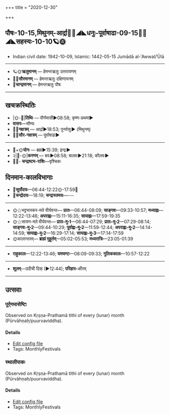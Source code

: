 +++
title = "2020-12-30"

+++
## पौषः-10-15,मिथुनम्-आर्द्रा🌛🌌◢◣धनुः-पूर्वाषाढा-09-15🌌🌞◢◣सहस्यः-10-10🪐🌞
- Indian civil date: 1942-10-09, Islamic: 1442-05-15 Jumādā al-ʾAwwal/ʾŪlā
___________________
- 🪐🌞**ऋतुमानम्** — हेमन्तऋतुः उत्तरायणम्
- 🌌🌞**सौरमानम्** — हेमन्तऋतुः दक्षिणायनम्
- 🌛**चान्द्रमानम्** — हेमन्तऋतुः पौषः
___________________


## खचक्रस्थितिः
- |🌞-🌛|**तिथिः** — पौर्णमासी►08:58; कृष्ण-प्रथमा►  
- **वासरः**—सौम्यः  
- 🌌🌛**नक्षत्रम्** — आर्द्रा►18:53; पुनर्वसुः► (मिथुनम्)  
- 🌌🌞**सौर-नक्षत्रम्** — पूर्वाषाढा►  
___________________
- 🌛+🌞**योगः** — ब्रह्म►15:39; इन्द्रः►  
- २|🌛-🌞|**करणम्** — बवः►08:58; बालवः►21:18; कौलवः►  
- 🌌🌛- **चन्द्राष्टम-राशिः**—वृश्चिकः  


## दिनमान-कालविभागाः
- 🌅**सूर्योदयः**—06:44-12:22🌞️-17:59🌇  
- 🌛**चन्द्रोदयः**—18:19; **चन्द्रास्तमयः**—---  
___________________
- 🌞⚝भट्टभास्कर-मते वीर्यवन्तः— **प्रातः**—06:44-08:09; **साङ्गवः**—09:33-10:57; **मध्याह्नः**—12:22-13:46; **अपराह्णः**—15:11-16:35; **सायाह्नः**—17:59-19:35  
- 🌞⚝सायण-मते वीर्यवन्तः— **प्रातः-मु॰1**—06:44-07:29; **प्रातः-मु॰2**—07:29-08:14; **साङ्गवः-मु॰2**—09:44-10:29; **पूर्वाह्णः-मु॰2**—11:59-12:44; **अपराह्णः-मु॰2**—14:14-14:59; **सायाह्णः-मु॰2**—16:29-17:14; **सायाह्णः-मु॰3**—17:14-17:59  
- 🌞कालान्तरम्— **ब्राह्मं मुहूर्तम्**—05:02-05:53; **मध्यरात्रिः**—23:05-01:39  
___________________
- **राहुकालः**—12:22-13:46; **यमघण्टः**—08:09-09:33; **गुलिककालः**—10:57-12:22  
___________________
- **शूलम्**—उदीची दिक् (►12:44); **परिहारः**–क्षीरम्  
___________________

## उत्सवाः
### पूर्र्णमासेष्टिः

Observed on Kṛṣṇa-Prathamā tithi of every (lunar) month (Pūrvāhṇaḥ/puurvaviddha). 

#### Details
- [Edit config file](https://github.com/jyotisham/adyatithi/tree/master/gRhya/general/lunar_month/tithi/00/16/pUrNamAseShTiH.toml)
- Tags: MonthlyFestivals


### स्थालीपाकः

Observed on Kṛṣṇa-Prathamā tithi of every (lunar) month (Pūrvāhṇaḥ/puurvaviddha). 

#### Details
- [Edit config file](https://github.com/jyotisham/adyatithi/tree/master/gRhya/general/lunar_month/tithi/00/16/sthAlIpAkaH_16.toml)
- Tags: MonthlyFestivals


